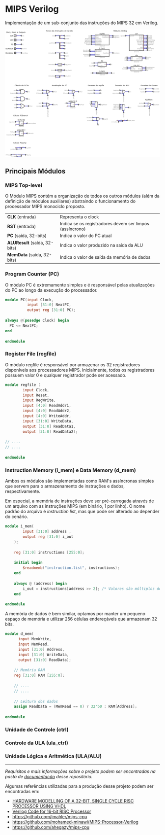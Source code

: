 # MIPS Verilog

Implementação de um sub-conjunto das instruções do MIPS 32 em Verilog.

![MIPS](imgs/MIPS.png)

## Principais Módulos

### MIPS Top-level

O Módulo MIPS contém a organização de todos os outros módulos (além da definição de módulos auxiliares) abstraindo o funcionamento do processador MIPS monociclo proposto.

| | |
| --- | --- |
| **CLK** (entrada) | Representa o clock |
| **RST** (entrada) | Indica se os registradores devem ser limpos (assíncrono) |
| **PC** (saída, 32-bits) | Indica o valor do PC atual |
| **ALUResult** (saída, 32-bits) | Indica o valor produzido na saída da ALU |
| **MemData** (saída, 32-bits) | Indica o valor de saída da memória de dados |

### Program Counter (PC)

O módulo PC é extremamente simples e é responsável pelas atualizações do PC ao longo da execução do processador.

```verilog
module PC(input Clock, 
          input [31:0] NextPC, 
          output reg [31:0] PC);

always @(posedge Clock) begin
  PC <= NextPC;
end

endmodule
```

### Register File (regfile)

O módulo regfile é responsável por armazenar os 32 registradores disponíveis aos processadores MIPS. Inicialmente, todos os registradores possuem valor $0$ e qualquer registrador pode ser acessado.

```verilog
module regfile (
        input Clock,
        input Reset,
        input RegWrite,
        input [4:0] ReadAddr1,
        input [4:0] ReadAddr2,
        input [4:0] WriteAddr,
        input [31:0] WriteData,
        output [31:0] ReadData1,
        output [31:0] ReadData2);

// ....
// ....

endmodule
```

### Instruction Memory (i_mem) e Data Memory (d_mem)

Ambos os módulos são implementadas como RAM's assíncronas simples que servem para o armazenamento de instruções e dados, respectivamente.

Em especial, a memória de instruções deve ser pré-carregada através de um arquivo com as instruções MIPS (em binário, 1 por linho). O nome padrão do arquivo é *instruction.list*, mas que pode ser alterado ao depender do cenário.

```verilog
module i_mem(
        input [31:0] address ,
        output reg [31:0] i_out
    );

    reg [31:0] instructions [255:0];

    initial begin
        $readmemb("instruction.list", instructions);
    end

    always @ (address) begin
        i_out = instructions[address >> 2]; /* Valores são múltiplos de 4 */
    end

endmodule

```

A memória de dados é bem similar, optamos por manter um pequeno espaço de memória e utilizar $256$ células endereçáveis que armazenam $32$ bits.

```verilog
module d_mem(
      input MemWrite,
      input MemRead,
      input [31:0] Address,
      input [31:0] WriteData,
      output [31:0] ReadData);

    // Memória RAM
    reg [31:0] RAM [255:0];
  
    // ....
    // ....

    // Leitura dos dados
    assign ReadData = (MemRead == 0) ? 32'b0 : RAM[Address];

endmodule
```

### Unidade de Controle (ctrl)

### Controle da ULA (ula_ctrl)

### Unidade Lógica e Aritmética (ULA/ALU)

---
*Requisitos e mais informações sobre o projeto podem ser encontradas na pasta de [documentação](docs) desse repositório.*

Algumas referências utilizadas para a produção desse projeto podem ser encontradas em:

- [HARDWARE MODELLING OF A 32-BIT, SINGLE CYCLE RISC PROCESSOR USING VHDL](https://www.researchgate.net/publication/301694967_HARDWARE_MODELLING_OF_A_32-BIT_SINGLE_CYCLE_RISC_PROCESSOR_USING_VHDL)
- [Verilog Code for 16-bit RISC Processor](https://www.fpga4student.com/2017/04/verilog-code-for-16-bit-risc-processor.html)
- https://github.com/jmahler/mips-cpu
- https://github.com/mohamed-minawi/MIPS-Processor-Verilog
- https://github.com/ahegazy/mips-cpu